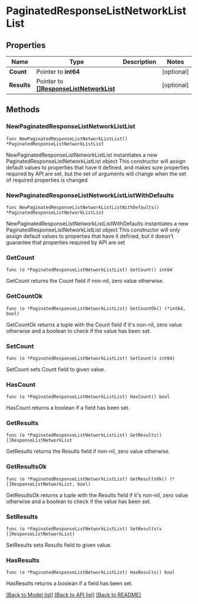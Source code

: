# PaginatedResponseListNetworkListList

## Properties

Name | Type | Description | Notes
------------ | ------------- | ------------- | -------------
**Count** | Pointer to **int64** |  | [optional] 
**Results** | Pointer to [**[]ResponseListNetworkList**](ResponseListNetworkList.md) |  | [optional] 

## Methods

### NewPaginatedResponseListNetworkListList

`func NewPaginatedResponseListNetworkListList() *PaginatedResponseListNetworkListList`

NewPaginatedResponseListNetworkListList instantiates a new PaginatedResponseListNetworkListList object
This constructor will assign default values to properties that have it defined,
and makes sure properties required by API are set, but the set of arguments
will change when the set of required properties is changed

### NewPaginatedResponseListNetworkListListWithDefaults

`func NewPaginatedResponseListNetworkListListWithDefaults() *PaginatedResponseListNetworkListList`

NewPaginatedResponseListNetworkListListWithDefaults instantiates a new PaginatedResponseListNetworkListList object
This constructor will only assign default values to properties that have it defined,
but it doesn't guarantee that properties required by API are set

### GetCount

`func (o *PaginatedResponseListNetworkListList) GetCount() int64`

GetCount returns the Count field if non-nil, zero value otherwise.

### GetCountOk

`func (o *PaginatedResponseListNetworkListList) GetCountOk() (*int64, bool)`

GetCountOk returns a tuple with the Count field if it's non-nil, zero value otherwise
and a boolean to check if the value has been set.

### SetCount

`func (o *PaginatedResponseListNetworkListList) SetCount(v int64)`

SetCount sets Count field to given value.

### HasCount

`func (o *PaginatedResponseListNetworkListList) HasCount() bool`

HasCount returns a boolean if a field has been set.

### GetResults

`func (o *PaginatedResponseListNetworkListList) GetResults() []ResponseListNetworkList`

GetResults returns the Results field if non-nil, zero value otherwise.

### GetResultsOk

`func (o *PaginatedResponseListNetworkListList) GetResultsOk() (*[]ResponseListNetworkList, bool)`

GetResultsOk returns a tuple with the Results field if it's non-nil, zero value otherwise
and a boolean to check if the value has been set.

### SetResults

`func (o *PaginatedResponseListNetworkListList) SetResults(v []ResponseListNetworkList)`

SetResults sets Results field to given value.

### HasResults

`func (o *PaginatedResponseListNetworkListList) HasResults() bool`

HasResults returns a boolean if a field has been set.


[[Back to Model list]](../README.md#documentation-for-models) [[Back to API list]](../README.md#documentation-for-api-endpoints) [[Back to README]](../README.md)


